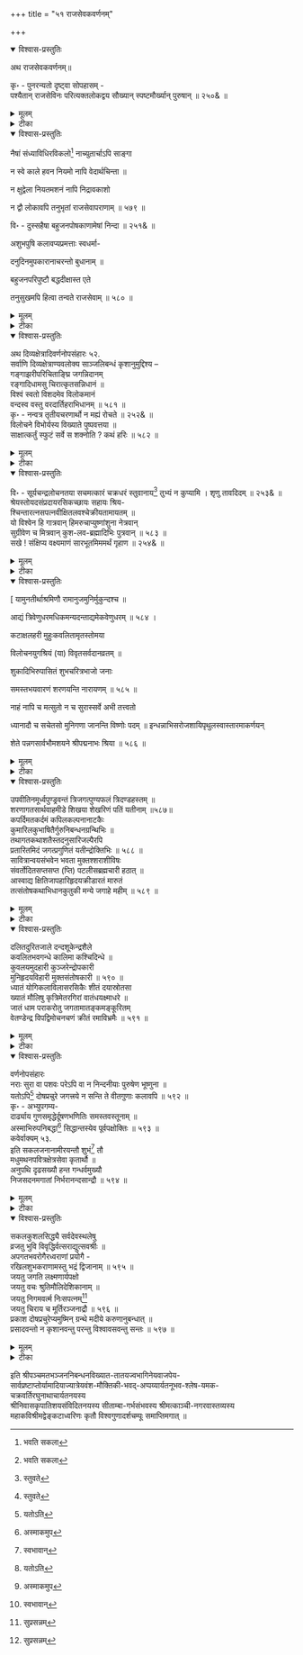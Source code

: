 +++
title = "५१ राजसेवकवर्णनम्"

+++

<details open><summary>विश्वास-प्रस्तुतिः</summary>

अथ राजसेवकवर्णनम्॥

कृ॰ - पुनरन्यतो दृष्ट्वा सोपहासम् -   
पश्यैतान् राजसेविनः परित्यक्तलोकद्वय सौख्यान् स्पष्टमौर्ख्यान् पुरुषान् ॥ २५०& ॥
</details>

<details><summary>मूलम्</summary>

अथ राजसेवकवर्णनम्॥

कृ॰ - पुनरन्यतो दृष्ट्वा सोपहासम् -   
पश्यैतान् राजसेविनः परित्यक्तलोकद्वय सौख्यान् स्पष्टमौर्ख्यान् पुरुषान् ॥ २५०& ॥
</details>

<details><summary>टीका</summary>

सूत्रमिति । पाणिना हस्तेन निबद्धं त्रिसूत्र्यादिकरणेन निर्मितं, पाणिनिना ऋषिणा बद्धं विरचितं च सूत्रं, यज्ञोपवीतरूपं ग्रन्थरूपं च कण्ठे गले, मुखे च कलयन् उपनयनविधिना, उच्चारणरूपेण च धारयन् सन् अत्रोभयार्थेऽपि "लक्षण हेत्वो:-" इत्यादिना हेतौ शतृप्रत्ययः । तेन सूत्रस्य यथाविधिधारणाद्धेतोरित्यर्थः । अन्यथाऽधिकाराभावात् । सुदृशं स्त्रियं, सुष्ठु ज्ञानं च, अत्र दृशिर्ज्ञानार्थकः । समुद्वहति पाणिग्रहणविधिना स्वीकरोति, प्राप्नोति च । ततः असौ बुधः पण्डितः वर्णादीनां ब्राह्मणादीनां आदिशब्देन ब्रह्मचर्याद्याश्रमग्रहणम् । अक्षरादीनां च    अत्रादिपदेन शब्दादिग्रहः । धर्मान् अध्ययनाध्यापनादीन् ह्रस्व-दीर्घ- पुंलिङ्ग - स्त्रीलिङ्गा- दींश्च बुद्ध्वा ज्ञात्वा विधिवद्यथाविधि प्रयुङ्क्ते आचरति, उच्चारयति च ॥ ५७५ ॥

सख इति । छान्दसान् केवलं वेदमन्त्रपाठकान्, न त्वर्थज्ञान् अर्थचापलेन द्रव्यलोभेन विक्रीयमाणाः मासिकादिवेतनग्रहणेन अध्याप्यमानाः आम्रायाः वेदा यैस्तान् पश्य ॥ २४६& ॥

एतदेव प्रपञ्चयति — आ इति । वित्तचापलेन धनलोभेन आविष्टाः कृतप्रवेशाः, धनार्जनलालसायुक्ता इत्यर्थः । अत एव अप्रहृष्टाः संतोषरहिताः शिष्टा अपि वैदिका: मासि मासि प्रतिमासं भृतिं वेतनमादाय चिराय संततं वेदान् अध्यापयन्ति शिक्षयन्ति । आः कष्टमिति खेदे ॥ ५७६ ॥

नाध्यापयिष्यन्निति । उपाध्यायलोकाः अध्यापकजनाः शिष्यवर्गान् निगमान् वेदान् श्रमेण स्वोदरनिर्वाहार्थभृतिग्रहणयत्नेन यदि नाध्यापयिष्यन् नाशिक्षयि यन् तर्हि तदा उर्वीतलं भूतलं निर्वेदवादं वेदपाठरहितं अत एव च निर्वितानं यज्ञरहितं " क्रतुविस्तारयोरस्त्री वितानं त्रिषु तुच्छके ।" इत्यमरः । अभविष्यत् किल । अत्र “लिङ्गिमित्ते लृङ् क्रियातिपत्तौ " इत्यनुवर्तमाने "भूते च " इति क्रियाया अनिष्पत्तिरूपेऽर्थे ऌङ् । हन्तेति खेदे । “वेदा हि यज्ञार्थमभिप्रवृत्ताः" इत्यादिवचनप्रामाण्याद्वेदानां यज्ञार्थत्वात्तदभावे यज्ञानामप्यभावः ततश्च भूमौ अन्नाद्यनुत्पत्तेरतीव हानिः स्यादिति भावः । तदुक्तम् - " यज्ञाद्भवति पर्जन्यः पर्जन्यादन्नसंभवः । " इति । एतदभिप्रायमेव भगवानप्याह गीतायाम् - " सहयज्ञाः प्रजाः सृष्ट्वा पुरोवाच प्रजापतिः । अनेन प्रसविष्यध्वमेष वोऽस्त्विष्टकामधुक् ।” इति ॥ ५७७ ॥

विरुद्धमिति । वेदानां अपाये नाशे सति यज्ञानां अभ्युदयः उत्पत्तिः यथाविध्यनुष्ठानमित्यर्थः । न स्यादिति यत् इदं विरुद्धं भाषितं कथितम् । स्मृत्यादावपि तद्विधानादिति भावः॥२४८& ॥

अवगच्छेति । एतत् वेदाध्यापनाभावे निर्वेदवादं निर्वितानं भूतलमित्याद्यस्मत्प्रतिपादितमेव अविरुद्धं यथार्थ, तत्पुनरिति शेषः । अवगच्छ जानीहि ॥ २४९& ॥,

नाम्नेति । यस्मिन् मखे यज्ञे आम्नायज्ञः वेदवित् यजमानतया यष्टृरूपेण स्थितः न भवेत्, तस्यावेदज्ञयजमानस्य समागमतः संसर्गाद्धेतोः सः यज्ञोऽपि न विद्यते आम्नायज्ञो वेदवेत्ता यस्मिन् तथाभूतः वेदविद्यजमानरहित इत्यर्थः । अथवा स यज्ञः नाम्ना संज्ञामात्रेणैव, न तु विधिना वेदमन्त्रपाठाभावात् । न भवेत् किम् ? अपि तु भवेदेवेति कृत्वा जगतो निर्वेदवादत्वेऽतीव महती हानिः स्यादिति भावः ॥ ५७८ ॥

पश्येति । परित्यक्तं लोकद्वयस्य ऐहिकामुष्मिकरूपस्य तत्र यथाविधि कर्मानु- ष्ठानाभावात्परलोकस्य सततराजकार्यपरत्वाद्यथाकालं भोजनसुखनिद्राद्यभावादितर- लोकोपयोगाभावात्तत्तिरस्कारभाजनत्वाच्चास्यापि लोकस्येति बोध्यम् । सौख्यं यैस्तान् अत एव स्पष्टम् अभिव्यक्तं मौर्ख्यं मूर्खत्वं येषां तान् राजसेविनः पुरुषान् पश्य ॥ २५०& ॥
</details>

<details open><summary>विश्वास-प्रस्तुतिः</summary>

नैषां संध्याविधिरविकलो[^732] नाच्युतार्चाऽपि साङ्गा

[^732]:
     भवति सकला


न स्वे काले हवन नियमो नापि वेदार्थचिन्ता ॥

न क्षुद्वेला नियतमशनं नापि निद्रावकाशो

न द्वौ लोकावपि तनुभृतां राजसेवापराणाम् ॥ ५७९ ॥

वि॰ - दुस्सहैषा बहुजनपोषकाणामेषां निन्दा ॥ २५१& ॥

अशुभपुषि कलावप्यप्रमत्ताः स्वधर्मा-

दनुदिनमुपकारानाचरन्तो बुधानाम् ॥

बहुजनपरिपुष्टौ बद्धदीक्षास्त एते

तनुसुखमपि हित्वा तन्वते राजसेवाम् ॥ ५८० ॥
</details>

<details><summary>मूलम्</summary>

नैषां संध्याविधिरविकलो[^732] नाच्युतार्चाऽपि साङ्गा

[^732]:
     भवति सकला


न स्वे काले हवन नियमो नापि वेदार्थचिन्ता ॥

न क्षुद्वेला नियतमशनं नापि निद्रावकाशो

न द्वौ लोकावपि तनुभृतां राजसेवापराणाम् ॥ ५७९ ॥

वि॰ - दुस्सहैषा बहुजनपोषकाणामेषां निन्दा ॥ २५१& ॥

अशुभपुषि कलावप्यप्रमत्ताः स्वधर्मा-

दनुदिनमुपकारानाचरन्तो बुधानाम् ॥

बहुजनपरिपुष्टौ बद्धदीक्षास्त एते

तनुसुखमपि हित्वा तन्वते राजसेवाम् ॥ ५८० ॥
</details>

<details><summary>टीका</summary>

एतदेव स्पष्टमाह - नैषामिति । एषां राजसेवापराणां जनानां संध्यायाः विधिरनुष्टानम् अविकलः यथोक्तः न भवति, एषामिति प्रतिवाक्यं योजनीयम् । अच्युतस्य भगवतो विष्णोः अर्चा पूजापि साङ्गा संपूर्ण न भवति । एतेन संध्या - पूजादिकं यद्यपि एतैः कृतं तथापि तन्मन:पूर्वकं यथाविधि न भवति, किंतु कथमपि केवलमाचमनादिमात्रेण गन्ध-पुष्पादिमात्रसमर्पणेन चेति बोध्यम् । तथा स्वे प्रातर्मध्याह्नादिशास्त्र- विहिते काले हवनस्य औपासन-वैश्वदेवादेर्नित्यमागन्तुसाधनस्य कर्मणः नियमः नियताचरणरूपः “नियमस्तु स यत्कर्म नित्यमागन्तुसाधनम् ।" इत्यमरः । न भवति । वेदस्य अर्थचिन्ता अभिधेयविचारोऽपि न भवति । एतावता पारलौकिक सौख्याभाव मुक्त्वा ऐहलौकिक माह — नेति । क्षुधः बुभुक्षायाः वेलायां नियतं सम्यकूपाचितं उदरपूर्ति पर्याप्तं वा अशनं भोजनं न, तथा भोजनोत्तरं निशायां वा निद्रायाः अवकाशः अवधिः निश्चिन्ततया प्रातः कालपर्यन्तः कालो वा न अस्ति । एवं राज्ञः सेवापराणां तनुभृतां जनानां द्वौ लोकावपि द्वयोर्लोकयोरपि सौख्ये इत्यर्थः । न भवतः ॥ ५७९॥ दुःसहेति । बहुजनानां पोषकाणां यथोक्ततया तत्कार्यकरणादित्यर्थः । एषां राजसेवकानामेषा त्वत्कृता निन्दा दुःसहा श्रोतुमशक्या ॥ २५१& ॥

अशुभेति । अशुभानि पापसंपादकानि कर्माणि पुष्णाति वर्धयतीति तत्पुषि कलौ युगेऽपि स्वधर्मात् स्वाचारात् अप्रमत्ताः स्वाचारे सावधानाः सन्त इत्यर्थः । बहूनां स्वकीयानां जनानां परिपुष्टौ परिपोषणे बद्धा स्वीकृता दीक्षा व्रतं यैस्ते एते राजसेवकाः अनुदिनं प्रतिदिनं बुधानां पण्डितानां उपकारान् आचरन्तः कुर्वन्तः सन्तः, तनुसुखं शरीरसुखं यथाकालं पर्याप्तभोजन-निद्रादिरूपमपि हित्वा त्यक्त्वा राज्ञः सेवां तन्वते कुर्वन्ति । यथाकालं भोजन निद्राद्यसेवनं संध्या-पूजाद्यनाचरणं चापि लोकोपकारार्थमेव ततश्चोत्तमलोकप्राप्तिरत्रापि मानश्चेति द्वयमपि सिध्यतीतिभावः ॥ ५८० ॥
</details>

<details open><summary>विश्वास-प्रस्तुतिः</summary>

अथ दिव्यक्षेत्रादिवर्णनोपसंहारः ५२.   
सर्वाणि दिव्यक्षेत्राण्यवलोक्य साञ्जलिबन्धं कृशानुमुद्दिश्य –   
गङ्गाझरीपरिचिताङ्घ्रि जगन्निदानम्   
रङ्गादिधामसु चिरात्कृतसन्निधानं ॥   
विश्वं स्वतो विशदमेव विलोकमानं   
वन्दस्व वस्तु वरदार्तिहराभिधानम् ॥ ५८१ ॥   
कृ॰ - नन्वत्र तृतीयचरणार्थो न मह्यं रोचते ॥ २५२& ॥   
विलोचने विभोर्यस्य विख्याते पुष्पवत्तया ॥   
साक्षात्कर्तुं स्फुटं सर्वे स शक्नोति ? कथं हरिः ॥ ५८२ ॥
</details>

<details><summary>मूलम्</summary>

अथ दिव्यक्षेत्रादिवर्णनोपसंहारः ५२.   
सर्वाणि दिव्यक्षेत्राण्यवलोक्य साञ्जलिबन्धं कृशानुमुद्दिश्य –   
गङ्गाझरीपरिचिताङ्घ्रि जगन्निदानम्   
रङ्गादिधामसु चिरात्कृतसन्निधानं ॥   
विश्वं स्वतो विशदमेव विलोकमानं   
वन्दस्व वस्तु वरदार्तिहराभिधानम् ॥ ५८१ ॥   
कृ॰ - नन्वत्र तृतीयचरणार्थो न मह्यं रोचते ॥ २५२& ॥   
विलोचने विभोर्यस्य विख्याते पुष्पवत्तया ॥   
साक्षात्कर्तुं स्फुटं सर्वे स शक्नोति ? कथं हरिः ॥ ५८२ ॥
</details>

<details><summary>टीका</summary>

गङ्गेति । गङ्गायाः झर्या प्रवाहेण परिचितौ समाश्रितौ अङ्गी चरणौ यस्य तत्, पक्षे गङ्गाझर्या परिचिता सततनिवासरूपेणाश्रिताः अङ्गयः शिफा इव अङ्गयः जटा इत्यर्थः । यस्य तत् इति च जगतो विश्वस्य निदानमादिकारणं उत्पादकमिति यावत् । अत एव विश्वं स्वसृष्टं निखिलं जगत् स्वत एव विशदं सुप्रसन्नं यथा भवति तथा विलोकमानं रङ्गादिधामसु श्रीरङ्ग द्वारावती - जम्बूकेश्वरप्रभृतिषु पुण्यक्षेत्रेषु चिरात् बहुकालपर्यन्तं कृतं संनिधानं सामीप्यं येन तथाभूतं अत एव वरदानि इच्छित फलप्रदानि आर्तिहराणि तापत्रयादिपीडापरिहराणि च अभिधानानि हरि श्रीकृष्ण- हर शिव-साम्बादीनि नामानि यस्य तत् वसति निखिलप्राणिनां मनसि इति वस्तु निखिलप्राणिमात्रान्तर्यामिरूपमिति यावत् । 'वस निवासे' इति धातो: “वसे- स्तुन्" इत्यौणादिकस्तुन् प्रत्ययः । परमात्मरूपं वन्दस्व अभिवादय । हे कृशानो ! त्वमिति शेषः ॥ ५८१ ॥

अत्रेति । अत्र श्लोके तृतीयचरणस्य 'विश्वं स्वतः' इत्यादेः अर्थः स्वत एव जगदवलोकनकर्तृत्वरूपः मह्यं न रोचते ॥ २५२& ॥

विलोचन इति । यस्य विभोः प्रभोः विलोचने द्वे नेत्रे, अत्र द्विवचनेन तृतीय- नेत्राभावः सूचितः । पुष्पं तदाकारो दृष्टिप्रतिबन्धकरः कनीनिकायां जायमानो रोग- विशेषः अस्ति ययोस्ते तयोर्भावस्तत्ता तया, "पुष्पं विकास आर्तवे । धनदस्य विमाने च कुसुमे नेत्ररुज्यपि ।" इति हैमः । पुष्पवन्तौ चन्द्रसूर्यौ तद्रूपेण चेति । विख्याते प्रसिद्धे स्तः । स हरिः विष्णुः, न तु हरः, तस्य तृतीयलोचनस्य विद्यमानत्वादित्यर्थः । सर्वं विश्वं साक्षात् प्रत्यक्षं स्फुटं कर्तुं स्पष्टतया द्रष्टुं कथं शक्नोति समर्थो भवति ? वस्तुतस्तु ‘विलोचने विख्याते पुष्पवत्तया' इत्युपलक्षणम् । तेन श्रोत्रे दिशः पादौ भूमिः, उदरमाकाशः, इत्यादि यथायथमूह्यम् । तेन च विश्वव्यापकतोक्ता । ततश्च य एवं तद्रूपतया व्यापकः स हरिः स्वस्मात् विश्वं पृथकू द्रष्टुं - कथं शक्नोतीति प्रश्नाभिप्रायः ॥ ५८२ ॥
</details>

<details open><summary>विश्वास-प्रस्तुतिः</summary>

वि॰ - सूर्यचन्द्रलोचनतया सचमत्कारं चक्रधरं स्तुवानाय[^733] तुभ्यं न कुप्यामि । शृणु तावदिदम् ॥ २५३& ॥   
श्रेयस्तोयदसंप्रदायरसिकच्छायः सहायः श्रिय-   
श्चिन्तारत्नसपत्नवीक्षितलवश्चेक्रीयतामायतम् ॥   
यो विश्वेन हि गात्रवान् हिमरुचाप्युष्णांशुना नेत्रवान्   
सुग्रीवेण च मित्रवान् कुश-लव-ब्रह्मादिभिः पुत्रवान् ॥ ५८३ ॥   
सखे ! संक्षिप्य वक्ष्यमाणं सारभूतमिममर्थं गृहाण ॥ २५४& ॥

[^733]:
     स्तुवते
</details>

<details><summary>मूलम्</summary>

वि॰ - सूर्यचन्द्रलोचनतया सचमत्कारं चक्रधरं स्तुवानाय[^733] तुभ्यं न कुप्यामि । शृणु तावदिदम् ॥ २५३& ॥   
श्रेयस्तोयदसंप्रदायरसिकच्छायः सहायः श्रिय-   
श्चिन्तारत्नसपत्नवीक्षितलवश्चेक्रीयतामायतम् ॥   
यो विश्वेन हि गात्रवान् हिमरुचाप्युष्णांशुना नेत्रवान्   
सुग्रीवेण च मित्रवान् कुश-लव-ब्रह्मादिभिः पुत्रवान् ॥ ५८३ ॥   
सखे ! संक्षिप्य वक्ष्यमाणं सारभूतमिममर्थं गृहाण ॥ २५४& ॥

[^733]:
     स्तुवते
</details>

<details><summary>टीका</summary>

सूर्य-चन्द्रेति । सूर्य-चन्द्रलोचनतया तद्रूपेणेत्यर्थः । सचमत्कारं अर्थद्वयबोधकशब्दप्रयोगसहितं यथा तथा चक्रधरं विष्णुं स्तुवानाय तस्य स्तुतिं कुर्वते तुभ्यं न कुप्यामि । " क्रुध द्रुह – ” इत्यादिना चतुर्थी । वस्तुतो दूषणाभावादित्यर्थः ॥ २५३॥

श्रेय इति । तोयदस्य मेघस्य संप्रदायः रीतिः वर्णरूप इत्यर्थः । तस्मिन् रसिका छाया कान्तिर्यस्य सः, पक्षे तोयदानां संप्रदायो मार्गः व्योमरूपः स एव रसिकाः स्निग्धाः छाया इव छायाः केशाः यस्य सः भगवान् व्योमकेशः शिव इत्यर्थः । श्रियः लक्ष्म्याः, अणिमाद्यष्टविधैश्वर्यस्य च "लक्ष्मी - सरखती-धा ( ? ) त्रिवर्गसंपद-विभूति-शोभासु । उपकरणवेशरचनाविधानेषु च श्रीरिति प्रथिता । " इति व्याडि: । सहायः पतिः, पोषकच अत एव चिन्तारत्नं चिन्तामणिः तस्य सपत्नः सदृश: वीक्षितस्य अवलोकनस्य लवः लेशः कटाक्ष इत्यर्थः । यस्य सः भक्तेभ्य इष्टफलप्रद इत्यर्थः । आयतं विस्तृतं श्रेयः चेक्रीयतां भृशं करोतु । करोतेर्यङि " रीङ् ऋतः " इति रीङादेशः । कथंभूतः सः । यः प्रभुः विश्वेन गात्रवान् देहवान् " आत्मा वा इदमेक एवाम आसीत् " " स भूमिं विश्वतो वृत्वाऽत्यतिष्ठद्दशाङ्गुलम् । पुरुष एवेदं सर्व" इत्यादिश्रुतिभ्यः । हिरवधारणार्थकः । हिमा शीतला रुक् कान्तिर्यस्य सः तेन चन्द्रेण अपिः समुच्चायकः । उष्णाः अंशवः किरणाः, ज्वालाच यस्य तेन सूर्येण अग्निना चापि नेत्रवान् चन्द्र- सूर्यनेत्रो विष्णुः, अग्निनेत्रः शिवश्चेत्यर्थः । सुग्रीवेण एतन्नामकवानरेण मित्रवान् स्नेहसंपादक:, रामावतारे इत्यर्थः । कुशः लवश्व, एतौ रामावतारोत्पन्नौ । ब्रह्मा च ते आदयः मुख्याः येषु इन्द्रादिषु तैः, पक्षे कुशलं कल्याणं वान्ति प्राप्नुवन्तीति कुशलवाः अखण्डकल्याणसंपन्ना इत्यर्थः । ये ब्रह्मादयः आदिशब्देन विष्णु-शक्रा- दिग्रहणम् । तैश्च पुत्रवान् पुत्रयुक्तः । एतादृशमहासामर्थ्यसंपन्नः शिवो विष्णुश्चेति बोध्यम् ॥ ५८३ ॥

सख इति । संक्षिप्य सर्वमप्येकीकृत्य अत एव सारभूतं वक्ष्यमाणं अनुपदमेव कथ्यमानं अर्थमभिधेयं गृहाण शृणु ॥ २५४& ॥
</details>

<details open><summary>विश्वास-प्रस्तुतिः</summary>

[ यामुनतीर्थाश्रमिणौ रामानुजमुनिर्मुकुन्दश्च ॥

आद्यं त्रिवेणुधरमधिकमन्यदन्ताद्यमेकवेणुधरम् ॥ ५८४ ।

कटाक्षलहरी मुहुःकवलितामृतस्तोमया

विलोचनयुगश्रियं (या) विवृतसर्वदानव्रतम् ॥

शुकादिभिरुपासितं शुभचरित्रभाजो जनाः

समस्तभयवारणं शरणयन्ति नारायणम् ॥ ५८५ ॥

नाहं नापि च मत्सुतो न च सुरास्सर्वे अभी तत्त्वतो

ध्यानादौ च सचेतसो मुनिगणा जानन्ति विष्णोः पदम् ॥ इन्धन्नाभिसरोजशायिपृथुलस्वास्तारमाकर्णयन्

शेते पन्नगसार्वभौमशयने श्रीपद्मनाभः श्रिया ॥ ५८६ ॥
</details>

<details><summary>मूलम्</summary>

[ यामुनतीर्थाश्रमिणौ रामानुजमुनिर्मुकुन्दश्च ॥

आद्यं त्रिवेणुधरमधिकमन्यदन्ताद्यमेकवेणुधरम् ॥ ५८४ ।

कटाक्षलहरी मुहुःकवलितामृतस्तोमया

विलोचनयुगश्रियं (या) विवृतसर्वदानव्रतम् ॥

शुकादिभिरुपासितं शुभचरित्रभाजो जनाः

समस्तभयवारणं शरणयन्ति नारायणम् ॥ ५८५ ॥

नाहं नापि च मत्सुतो न च सुरास्सर्वे अभी तत्त्वतो

ध्यानादौ च सचेतसो मुनिगणा जानन्ति विष्णोः पदम् ॥ इन्धन्नाभिसरोजशायिपृथुलस्वास्तारमाकर्णयन्

शेते पन्नगसार्वभौमशयने श्रीपद्मनाभः श्रिया ॥ ५८६ ॥
</details>

<details><summary>टीका</summary>

इतः परं ' यामुनतीर्थ - इत्यादयो द्वादश श्लोकाः अस्मत्संपादितादर्श- पुस्तकेऽन्येषु पुस्तकेषु च नैवोपलभ्यन्ते । किन्तु अत्रत्यमुद्रितैकस्मिन् पुस्तके एव दृश्यन्ते । अत एव ते रामानुजीयमतपक्षपातिना केनचित्प्रक्षिप्ता एवेति भाति, तेषु कतिचिदतीव विसंबद्धाः पूर्वापरसंबन्ध रहिताश्च कतिचिच्च सुसंबद्धाः इति ये प्रतीतास्ते एवात्र मूले निवेशिताः यथामति व्याख्याताश्चापि -- यामुनेति । यामुनतीर्थेन एतन्नामकगुरुणा प्रोक्तः उपदिष्ट इति यावत् । आश्रमः चतुर्थः संन्यासः अस्यास्तीति तदाश्रमी, यमुनैव यामुनं तच्च तत्तीर्थे च यामुनतीर्थं तत्र तत्संनिधावित्यर्थः । आश्रमः निवासः यस्यास्तीति तदाश्रमी तौ, एकः रामानुजमुनिः अन्यश्च मुकुन्दः श्रीकृष्णः । द्वयोस्तारतम्यमाह - - आद्यं प्रथमं श्रीरामानुजरूपं त्रिवेणुधरं संन्यासाश्रमित्वात् त्रिदण्डधरं अत एव अधिकं अन्यस्मात् श्रेष्ठं, अन्य- मुकुन्दात्मकं च एकस्यैव वेणोः वाद्यविशेषस्य धरं धारकं अत एव अन्तः लुप्तः आद्य इति शब्दो यस्मात् तथाभूतं, पूर्वस्मान्नयूनमित्यर्थः । वस्तुतस्तु अन्तः प्रलयः आद्यः सर्गश्च अर्थाज्जगतः तौ यस्मात् तत् एतदुपलक्षणं स्थितेरपि । तेन जगतः सर्ग- स्थितिलयकरमित्यर्थः ॥ ५८४ ॥

कटाक्षेति । कटाक्षाणां अपाङ्गदर्शनानां लहरीभिः मुहुर्वारंवारं कवलितः ग्रस्तः अमृतस्य स्तोमः निधिर्यया तया विलोचनयोर्नेत्रयोर्युगस्य द्वयस्य श्रिया विवृतं प्रकटीकृतं सर्वदानस्य भक्तेभ्यः सर्वस्वार्पणस्य व्रतं येन तं शुकादिभिः, आदिशब्देन नारद-सनकादिमुनिग्रहणम् । मुनिभिः उपासितं सेवितं, समस्तानां सकलानां भयानां वारणं निवारणं यस्मात् तं नारायणं शुभानि कल्याणावहानि चरित्राणि भजन्तीति तद्भाजः, सत्कर्मकर्तार इत्यर्थः । जनाः शरणयन्ति शरणं कुर्वन्ति, स्वरक्षकं ज्ञात्वा भजन्तीत्यर्थः ॥ ५८५ ॥

नाहमिति । इन्धत् दीप्तिमत् यन्नाभिसरोजं नाभिकमलं तस्मिन् शायिनः निवासिन: अर्थाद्ब्रह्मण: पृथुलं महान्तम् उचैरुच्चारितमित्यर्थः । स्वास्तारं वेदमन्त्रयुक्तं निजस्तवं आकर्णयन् शृण्वन् पन्नगसार्वभौमशयने श्रीशेषशयने श्रीपद्मनाभः विष्णुः श्रिया लक्ष्म्या सह शेते स्वपिति कीदृशं वास्तारं विष्णोर्भगवतः पदं अहं न जानामि, मम सुतः पुत्रोऽपि न जानाति, किंच अमी शकादयः सुरा देवा अपि न जानन्ति, किंतु ध्यानादौ तद्रूपैकतानचित्तवृत्त्यादौ आदिशब्देन धारणा-समाध्यादेः ग्रहणम् । सचेतसः सावधानान्तःकरणाः मुनिगणा एव तत्त्वतो जानन्ति ॥५८६॥
</details>

<details open><summary>विश्वास-प्रस्तुतिः</summary>

उपवीतिनमूर्ध्वपुण्ड्रवन्तं त्रिजगत्पुण्यफलं त्रिदण्डहस्तम् ॥   
शरणागतसार्थवाहमीडे शिखया शेखरिणं पतिं यतीनाम् ॥५८७॥   
कपर्दिमतकर्दमं कपिलकल्पनानाटकैः   
कुमारिलकुभाषितैर्गुरुनिबन्धनग्रन्थिभिः ॥   
तथागतकथाशतैस्तदनुसारिजल्पैरपि   
प्रतारितमिदं जगत्प्रगुणितं यतीन्द्रोक्तिभिः ॥ ५८८ ॥   
सावित्रान्वयसंभवेन भवता मुक्तश्शराशीविषः   
संवर्तोदितसप्तसप्त (प्ति) पटलीसब्रह्मचारी हठात् ॥   
आस्वाद्य क्षितिजापहारिहृदयक्रीडारतं मारुतं   
तत्संतोषकथाभिधानकुतुकी मन्ये जगाहे महीम् ॥ ५८९ ॥
</details>

<details><summary>मूलम्</summary>

उपवीतिनमूर्ध्वपुण्ड्रवन्तं त्रिजगत्पुण्यफलं त्रिदण्डहस्तम् ॥   
शरणागतसार्थवाहमीडे शिखया शेखरिणं पतिं यतीनाम् ॥५८७॥   
कपर्दिमतकर्दमं कपिलकल्पनानाटकैः   
कुमारिलकुभाषितैर्गुरुनिबन्धनग्रन्थिभिः ॥   
तथागतकथाशतैस्तदनुसारिजल्पैरपि   
प्रतारितमिदं जगत्प्रगुणितं यतीन्द्रोक्तिभिः ॥ ५८८ ॥   
सावित्रान्वयसंभवेन भवता मुक्तश्शराशीविषः   
संवर्तोदितसप्तसप्त (प्ति) पटलीसब्रह्मचारी हठात् ॥   
आस्वाद्य क्षितिजापहारिहृदयक्रीडारतं मारुतं   
तत्संतोषकथाभिधानकुतुकी मन्ये जगाहे महीम् ॥ ५८९ ॥
</details>

<details><summary>टीका</summary>

उपवीतिनमिति । उपवीतिनं यज्ञोपवीतयुक्तं, रामानुजीय संप्रदाये संन्यासिनामपि यज्ञोपवीत धारणविधानात् । ऊर्ध्वपुण्ड्रेण भाले ऊर्ध्ववर्तिगोपीचन्दनतिलकेन युक्तं त्रिजगतः त्रैलोक्यस्य पुण्यफलं मूर्तिमत्, त्रयो दण्डाः " वाग्दण्डोऽथ मनो- दण्ड : कायदण्डस्तथैव च । यस्यैते निहिता बुद्धौ त्रिदण्डीति स उच्यते ॥" इत्यनेन संन्यासिनो विहितास्ते हस्ते स्वाधीना यस्य सः तं शिखया शेखरिणं शिरोभूषणयुक्तं शरणागतानां सार्थवाहं धनिकं अभीष्टपूरकत्वात् । यतीनां संन्यासिनां पतिं श्रीरामानुजं ईडे स्तौमि । एतद्वर्णनेन श्रीरामानुजयतीनां शिखात्यागो नोक्त इति भाति ॥५८७॥

कपर्दीति । कपर्दिनः शिवस्य यन्मतं शैवागमप्रोक्तं जटाकौपीनादिधारणरूपं यथाशास्त्राचारराहित्यादिकं च तेन कर्दमं कर्दमसदृशकालुष्ययुक्तं, एतद्वर्णनं केवलमेकदेशि पक्षपातयुक्तं तत्त्वविवेकशून्यं चेति ज्ञेयम् । कपिलस्य मुनेः कल्पना नाटकैः श्रुत्यादिप्रामाण्याङ्गीकारपूर्वकं केवलं मनः कल्पितलोकमोहकैः सांख्यशास्त्रवचनरूपैः, कुमारिलस्य मीमांसाशास्त्रप्रवर्तकस्य कुत्सितैर्भाषितैः, ईश्वरास्तित्वानङ्गीकारात् । अत एव गुरूणि महान्ति बन्धनानि पुनः पुनर्जन्म-मरणादिरूपाणि येभ्यस्तथाभूतैर्ग्रन्थिभिः तत्सदृशैरित्यर्थः । तथागतस्य बुद्धस्य "सर्वज्ञः सुगतो बुद्धो धर्मराजस्तथागतः " इत्यमरः ।कथाशतैः, तदनुसारिणां बुद्धमतानुयायिनां जल्पैर्भाषणैश्चापि इदं जगत् प्रतारितं वञ्चितं, तत् यतीन्द्रस्य रामानुजस्य उक्तिभिः उपनिषद्भाष्यादिग्रन्थरूपाभिः प्रकर्षेण गुणितं व्यवस्थापितम् ॥ ५८८ ॥

सावित्रेति । हे राम ! इति शेषः । सवितुः सूर्यस्यायं सावित्रः स चासावन्वयो वंशश्च तत्र संभव उत्पत्तिर्यस्य तेन भवता त्वया, दशाननवधेच्छयेति शेषः । शरो बाण एव आशीविषः सर्पः यो मुक्तः खशरासनात्प्रेरितः सः संवर्ते प्रलये “संवर्तः प्रलयः कल्पः" इत्यमरः । उदिता उदयं प्राप्ता ये सप्त सप्तसंख्याकाः सप्तयोऽश्वा येषां ते "घोटके वीति- तुरग - तुरङ्गाश्व- तुरङ्गमाः । वाजि - वाहावे - गन्धर्व - हय-सैन्धव- सप्तयः ।" इत्यमरः । सप्तसप्तयः सूर्याः तेषां पटली समुदायः तया सब्रह्मचारी सदृशः सन्, हठात् प्रसह्य क्षितिजापहारिणः सीतापहर्तुं रावणस्य हृदयक्रीडायां रत- मासक्तं मारुतं प्राणवायुं आखाद्य भक्षयित्वा रावणप्राणमपहृत्येत्यर्थः । तेन रावण- हृत्स्थवातास्वादनेन यः संतोषस्तस्माद्धेतोः कथाभिधानस्य श्रीरामचरितकथनस्य कुतुकं कौतुकं यस्यास्तीति तत्कुतुकी सन् महीं पृथ्वीं जगाहे लुलोड इति अहं मन्ये । स एवायं सांप्रतं रामानुजरूपेणावततारेति मन्ये इत्यर्थः ॥ ५८९ ॥
</details>

<details open><summary>विश्वास-प्रस्तुतिः</summary>

दलितदुरितजाले दन्दशूकेन्द्रशैले   
कवलितभवगन्धे कालिमा कश्चिदिन्धे ॥   
कुवलयमुदहारी कुञ्जरेन्द्रोपकारी   
मुनिहृदयविहारी मुक्तसंतोषकारी ॥ ५९० ॥   
ध्यातं योगिकलाविलासरसिकैः शीतं दयास्रोतसा   
ख्यातं मौलिषु कृत्रिमेतरगिरां वातंधयक्ष्माधरे ॥   
जातं धाम पराकरोतु जगतामातङ्कमङ्कूरितम्   
वेतण्डेन्द्र विपद्विमोचनचणं क्रीतं रमाविभ्रमैः ॥ ५९१ ॥
</details>

<details><summary>मूलम्</summary>

दलितदुरितजाले दन्दशूकेन्द्रशैले   
कवलितभवगन्धे कालिमा कश्चिदिन्धे ॥   
कुवलयमुदहारी कुञ्जरेन्द्रोपकारी   
मुनिहृदयविहारी मुक्तसंतोषकारी ॥ ५९० ॥   
ध्यातं योगिकलाविलासरसिकैः शीतं दयास्रोतसा   
ख्यातं मौलिषु कृत्रिमेतरगिरां वातंधयक्ष्माधरे ॥   
जातं धाम पराकरोतु जगतामातङ्कमङ्कूरितम्   
वेतण्डेन्द्र विपद्विमोचनचणं क्रीतं रमाविभ्रमैः ॥ ५९१ ॥
</details>

<details><summary>टीका</summary>

दलितेति । दलितं विनाशितं दुरितानां पापानां जालं समूहो येन तस्मिन् कवलितः भक्षितः विनाशित इति यावत् । भवस्य संसारस्य गन्धः संबन्धो येन तस्मिन् “गन्धो गन्धक आमोदे लेशे संबन्ध - गर्वयोः ।" इति यादवः । दन्दशूके- न्द्रशैले शेषाद्री कुवलयानां कमलानां मुदं हरतीति यथाभूतः कुञ्जरेन्द्रोपकारी गजेन्द्रोद्धारकः मुक्तानां संतोषं करोतीति तत्कारी अत एव मुनीनां मननशीलानां हृदयेऽन्तःकरणे विहर्तुं शीलं यस्येति तथाभूतः कश्चिदलौकिकः कालिमा नीलिमा श्रीनिवासरूपः इन्धे प्रकाशते ॥ ५९० ॥

ध्यातमिति । दयाया: स्रोतसा प्रवाहेण शीतम् अत एव योगिनां कलानां ध्यान-धारणादीनां ये विलासा आनन्दास्तेषु रसिकैः सततं योगाभ्यासासक्त चित्तैरित्यर्थः । ध्यातं कृत्रिमेतरगिरां वेदवाणीनां मौलिषु उपनिषत्सु ख्यातं प्रसिद्धं वेतण्डेन्द्रस्य गजेन्द्रस्य विपद्विमोचनेन ग्राहकृतदुःखनिवारणेन वित्तं ख्यातमिति तच्चणं " तेन वित्तः" इति चणम् प्रत्ययः । रमाया लक्ष्म्याः विभ्रमैर्विलासैः क्रीतं वशीकृतं वातंधयक्ष्माधरे शेषशैले जातमुत्पन्नं, वातंधयेत्यत्र "वातं शुनी-तिल " इत्यादिवार्तिकेन वातोपपदस्य घेटः खश् “अरुर्द्विषद् - " इत्यादिना मुमागमश्च । धाम तेजः अङ्कुरितमुत्पन्नं जगतां आतङ्कं तापं "रुक्-ताप-शङ्कास्वातङ्कः" इत्यमरः । पराकरोतु दूरीकरोतु ॥ ५९१ ॥
</details>

<details open><summary>विश्वास-प्रस्तुतिः</summary>

वर्णनोपसंहारः   
नराः सुरा वा पशवः परेऽपि वा न निन्दनीयाः पुरुषेण भूष्णुना ॥   
यतोऽपि[^734] दोषप्रचुरे जगत्त्रये न सन्ति ते वीतगुणाः कलावपि ॥ ५९२ ॥   
कृ॰ - अभ्युपगम्य-   
दार्ढ्याय गुणसमृद्धेर्दूषणभणितिः समस्तवस्तूनाम् ॥   
अस्माभिरुपनिबद्धा[^735] सिद्धान्तस्येव पूर्वपक्षोक्तिः ॥ ५९३ ॥   
कवेर्वाक्यम् ५३.   
इति सकलजनानामीरयन्तौ शुभं[^736] तौ   
मधुमथनपवित्रक्षेत्रसेवा कृतार्थौ ॥   
अनुपथि दृढसख्यौ हन्त गन्धर्वमुख्यौ   
निजसदनमगातां निर्भरानन्दसान्द्रौ ॥ ५९४ ॥

[^734]:
     यतोऽति


[^735]:
     अस्माकमुप


[^736]:
     स्वभावान्
</details>

<details><summary>मूलम्</summary>

वर्णनोपसंहारः   
नराः सुरा वा पशवः परेऽपि वा न निन्दनीयाः पुरुषेण भूष्णुना ॥   
यतोऽपि[^734] दोषप्रचुरे जगत्त्रये न सन्ति ते वीतगुणाः कलावपि ॥ ५९२ ॥   
कृ॰ - अभ्युपगम्य-   
दार्ढ्याय गुणसमृद्धेर्दूषणभणितिः समस्तवस्तूनाम् ॥   
अस्माभिरुपनिबद्धा[^735] सिद्धान्तस्येव पूर्वपक्षोक्तिः ॥ ५९३ ॥   
कवेर्वाक्यम् ५३.   
इति सकलजनानामीरयन्तौ शुभं[^736] तौ   
मधुमथनपवित्रक्षेत्रसेवा कृतार्थौ ॥   
अनुपथि दृढसख्यौ हन्त गन्धर्वमुख्यौ   
निजसदनमगातां निर्भरानन्दसान्द्रौ ॥ ५९४ ॥

[^734]:
     यतोऽति


[^735]:
     अस्माकमुप


[^736]:
     स्वभावान्
</details>

<details><summary>टीका</summary>

नरा इति । भूष्णुना भवनशीलेन भूधातो: “ग्ला-जि- स्थश्च ग्नुः" इति चकारात् ग्नुप्रत्ययः । “भूष्णुर्भविष्णुर्भविता वर्तिष्णुर्वर्तनः समौ ।" इत्यमरः । पुरुषेण नराः मनुष्याः, वा चकारार्थकः । सुरा देवाश्च पशवः, परे पक्ष्यादयोऽपि च न निन्दनीयाः । यतो यस्मात् कारणात् दोषैः प्रचुरे बहुलेsपि जगत्रये त्रैलोक्ये अस्मिन् कलियुगेऽपि ये वीताः गताः गुणाः येषां तथाभूताः जनाः ते सर्वेऽपि न सन्ति । किंतु केचिद्गुणयुक्ता अपि सन्तीत्यर्थः ॥ ५९२ ॥

अभीति । अभ्युपगम्य तदुक्तं सर्वमप्यङ्गीकृत्य -

दार्ढ्यायेति । अस्माभिः उपनिबद्धा आरोपिता दूषणानां भणितिर्भाषणं सम- स्तानां सर्वेषां वस्तूनां पदार्थानां गुणसमृद्धेः दार्ढ्याय दृढीकरणायैव भवति, न वस्तुतः । कथमिव । सिद्धान्तस्य कस्यापि शास्त्रीयप्रमेयस्य दृढीकरणाय पूर्वपक्षोक्तिरिव ॥ २९३ ॥

एवं कथनीयमुक्त्वोपसंहरति- इतीति । इत्येवंप्रकारेण सकलानां जनानां शुभं कल्याणं, क्वचित् 'स्वभावान्' इति पाठः । ईरयन्तौ कथयन्तौ अनुपथि प्रतिमार्गे मधोः एतन्नामक दैत्यस्य, मधुशब्दस्य वसन्तवाचकतया लक्षणया तन्मित्रस्य मदनस्य च मथनः विनाशक: विष्णुः शिवश्च तयोः पवित्राणि यानि क्षेत्राणि श्रीरङ्ग- वाराणस्यादीनि तेषां सेवया कृतार्थी दृढं सख्यं, मैत्री ययोस्तौ अत एव निर्भरानन्देन अतिशयहर्षेण सान्द्रौ परिपूर्णौ हन्तेत्यानन्दे । गन्धर्वाणां मुख्यौ कृशानु- विश्वावसू निजसदनं गन्धर्वलोकं अगातां जग्मतुः ॥ ५९४ ॥
</details>

<details open><summary>विश्वास-प्रस्तुतिः</summary>

सकलकुशलसिद्ध्यै सर्वदेवस्थलेषु   
व्रजतु भुवि विवृद्धिर्वत्सराद्युत्सवश्रीः ॥   
अपगतभवरोगैरध्वराणां प्रयोगै -   
रखिलशुभकराणामस्तु भद्रं द्विजानाम् ॥ ५९५ ॥   
जयतु जगति लक्ष्मणार्यपक्षो   
जयतु वचः श्रुतिमौलिदेशिकानाम् ॥   
जयतु निगमवर्त्म निःसपत्नम्[^737]   
जयतु चिराय च मूर्तिरञ्जनाद्रौ ॥ ५९६ ॥   
प्रकाश दोषप्रचुरेप्यमुष्मिन् ग्रन्थे मदीये करुणानुबन्धात् ॥   
प्रसादवन्तो न कृशानवन्तु परन्तु विश्वावसवन्तु सन्तः ॥ ५९७ ॥

[^737]:
     सुप्रसन्नम्
</details>

<details><summary>मूलम्</summary>

सकलकुशलसिद्ध्यै सर्वदेवस्थलेषु   
व्रजतु भुवि विवृद्धिर्वत्सराद्युत्सवश्रीः ॥   
अपगतभवरोगैरध्वराणां प्रयोगै -   
रखिलशुभकराणामस्तु भद्रं द्विजानाम् ॥ ५९५ ॥   
जयतु जगति लक्ष्मणार्यपक्षो   
जयतु वचः श्रुतिमौलिदेशिकानाम् ॥   
जयतु निगमवर्त्म निःसपत्नम्[^737]   
जयतु चिराय च मूर्तिरञ्जनाद्रौ ॥ ५९६ ॥   
प्रकाश दोषप्रचुरेप्यमुष्मिन् ग्रन्थे मदीये करुणानुबन्धात् ॥   
प्रसादवन्तो न कृशानवन्तु परन्तु विश्वावसवन्तु सन्तः ॥ ५९७ ॥

[^737]:
     सुप्रसन्नम्
</details>

<details><summary>टीका</summary>

सकलेति । सर्वदेवानां विष्णुशिवादीनां स्थलेषु वत्सराद्युत्सवानां वत्सरादि- तिथौ विहितानां ध्वजारोपणादीनां श्रीः शोभा सकलानां जनानां कुशलस्य कल्याणस्य सिद्ध्यै भुवि विवृद्धिं व्रजतु गच्छतु । तथा अपगतः भवरोगः संसाररोग: येभ्यस्तथाभूतैरध्वराणां यज्ञानां प्रयोगैरनुष्ठानैः अखिलस्य सर्वस्यापि जनस्य शुभकराणां कल्याणकराणां द्विजानां ब्राह्मणानां भद्रं कल्याणम् अस्तु ॥ ५९५ ॥

जयत्विति । जगति लक्ष्मणार्यस्य श्रीरामानुजस्य पक्षो विशिष्टाद्वैतरूपः सिद्धान्तः जयतु, पक्षे लक्ष्मणस्य आर्य : ज्येष्ठ भ्राता श्रीरामः तस्य पक्षः शिवोपासनारूपश्चेत्यर्थः । श्रुतिमौलिदेशिकानां वेदान्ताचार्याणां वचः उपदेशरूपं च जयतु सर्वोत्कर्षेण वर्ततां निःसपत्नं शत्रुरहितं दुस्तर्कप्रतिपादनरहितमिति यावत् । निगमवर्त्म वेदमार्गश्च जयतु, अञ्जनाद्रौ नीलपर्वते मूर्तिः श्रीनिवासरूपा चापि चिराय बहुकालपर्यन्तं जयतु सर्वोत्कर्षेण वर्तताम् । इति पद्यद्वयप्रतिपादितं शिष्टाचारपरिप्राप्तं ग्रन्थान्ते मङ्गलाचरणं बोध्यम् ॥ ५९६ ॥

एवं समाप्तिमङ्गलं कृत्वा विद्वत्प्रार्थनां विधत्ते - प्रकाशेति । अमुष्मिन् मदीये मया रचिते विश्वगुणादर्शनाम्नि, प्रकाशाः प्रसिद्धाः दोषाः वस्तूनां कृशानुप्रतिपादिता इत्यर्थः । यस्मिन् तथाभूतेऽपि ग्रन्थे करुणायाः दयाया अनुबन्धात् संबन्धात् सन्तो विद्वांसः प्रसादवन्तः प्रसन्नान्तःकरणयुक्ताः सन्तः न कृशानवन्तु कृशानुवत् नाचरन्तु दोषबुद्धियुक्ता न भवन्दित्यर्थः । परन्तु सर्वे विश्वावसवन्तु विश्वावसुवद्गुणमात्रग्रहणतत्परा भवन्त्वित्यर्थः । 'विश्वावसवन्तु' 'कृशानवन्तु' इत्यत्र विश्वावसु-कृशानुशब्दाभ्यामाचार क्विपि धातुत्वाल्लोट् । तत्र च " सार्वधातुक-" इत्यादिना गुणः ॥ ५९७ ॥
</details>



इति श्रीपञ्चमतभञ्जननिबन्धनविख्यात-तातयज्वभागिनेयवाजपेय-  
सार्वप्रष्टाप्तोर्यामादियाज्यात्रेयवंश-मौक्तिकी-भवद्-अप्पय्यार्यतनूभव-श्लेष-यमक- चक्रवर्तिरघुनाथाचार्यतनयस्य  
श्रीनिवासकृपातिशयसंविदितनयस्य सीताम्बा-गर्भसंभवस्य श्रीमत्काञ्ची-नगरवास्तव्यस्य महाकविश्रीमद्वेङ्कटाध्वरिणः कृतौ विश्वगुणादर्शचम्पूः समाप्तिमगात् ॥


